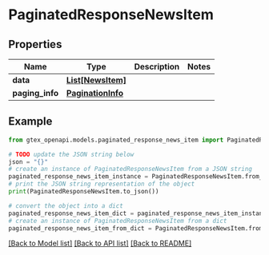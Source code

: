 # PaginatedResponseNewsItem


## Properties

Name | Type | Description | Notes
------------ | ------------- | ------------- | -------------
**data** | [**List[NewsItem]**](NewsItem.md) |  | 
**paging_info** | [**PaginationInfo**](PaginationInfo.md) |  | 

## Example

```python
from gtex_openapi.models.paginated_response_news_item import PaginatedResponseNewsItem

# TODO update the JSON string below
json = "{}"
# create an instance of PaginatedResponseNewsItem from a JSON string
paginated_response_news_item_instance = PaginatedResponseNewsItem.from_json(json)
# print the JSON string representation of the object
print(PaginatedResponseNewsItem.to_json())

# convert the object into a dict
paginated_response_news_item_dict = paginated_response_news_item_instance.to_dict()
# create an instance of PaginatedResponseNewsItem from a dict
paginated_response_news_item_from_dict = PaginatedResponseNewsItem.from_dict(paginated_response_news_item_dict)
```
[[Back to Model list]](../README.md#documentation-for-models) [[Back to API list]](../README.md#documentation-for-api-endpoints) [[Back to README]](../README.md)


